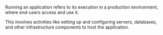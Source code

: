 Running an application refers to its execution in a production environment, where end-users access and use it.  

This involves activities like setting up and configuring servers, databases, and other infrastructure components to host the application.  